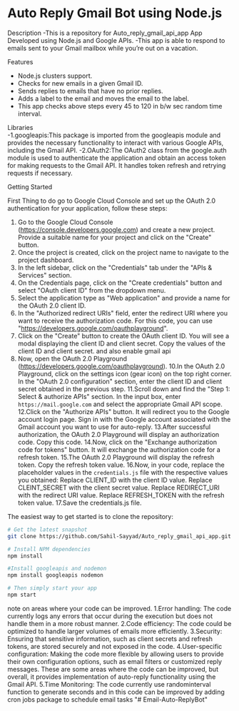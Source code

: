 # Auto Reply Gmail Bot using Node.js

Description
-This is a repository for Auto_reply_gmail_api_app App Developed using Node.js and Google APIs.
-This app is able to respond to emails sent to your Gmail mailbox while you’re out on a vacation.

Features

- Node.js clusters support.
- Checks for new emails in a given Gmail ID.
- Sends replies to emails that have no prior replies.
- Adds a label to the email and moves the email to the label.
- This app checks above steps every 45 to 120 in b/w sec random time interval.

Libraries  
-1.googleapis:This package is imported from the googleapis module and provides the necessary functionality to interact
with various Google APIs, including the Gmail API.
-2.OAuth2:The OAuth2 class from the google.auth module is used to authenticate the application and obtain an access
token for making requests to the Gmail API. It handles token refresh and retrying requests if necessary.

Getting Started

First Thing to do go to Google Cloud Console and set up the OAuth 2.0 authentication for
your application, follow these steps:

1. Go to the Google Cloud Console (https://console.developers.google.com) and create a new project. Provide a
   suitable name for your project and click on the "Create" button.
2. Once the project is created, click on the project name to navigate to the project dashboard.
3. In the left sidebar, click on the "Credentials" tab under the "APIs & Services" section.
4. On the Credentials page, click on the "Create credentials" button and select "OAuth client ID" from the
   dropdown menu.
5. Select the application type as "Web application" and provide a name for the OAuth 2.0 client ID.
6. In the "Authorized redirect URIs" field, enter the redirect URI where you want to receive the authorization
   code. For this code, you can use "https://developers.google.com/oauthplayground".
7. Click on the "Create" button to create the OAuth client ID. You will see a modal displaying the client ID
   and client secret. Copy the values of the client ID and client secret. and also enable gmail api
8. Now, open the OAuth 2.0 Playground (https://developers.google.com/oauthplayground).
   10.In the OAuth 2.0 Playground, click on the settings icon (gear icon) on the top right corner. In the
   "OAuth 2.0 configuration" section, enter the client ID and client secret obtained in the previous step.
   11.Scroll down and find the "Step 1: Select & authorize APIs" section. In the input box, enter `https://mail.google.com`
   and select the appropriate Gmail API scope.
   12.Click on the "Authorize APIs" button. It will redirect you to the Google account login page. Sign in with the
   Google account associated with the Gmail account you want to use for auto-reply.
   13.After successful authorization, the OAuth 2.0 Playground will display an authorization code. Copy this code.
   14.Now, click on the "Exchange authorization code for tokens" button. It will exchange the authorization code for
   a refresh token.
   15.The OAuth 2.0 Playground will display the refresh token. Copy the refresh token value.
   16.Now, in your code, replace the placeholder values in the `credentials.js` file with the respective values
   you obtained:
   Replace CLIENT_ID with the client ID value.
   Replace CLEINT_SECRET with the client secret value.
   Replace REDIRECT_URI with the redirect URI value.
   Replace REFRESH_TOKEN with the refresh token value.
   17.Save the credentials.js file.

The easiest way to get started is to clone the repository:

```bash
# Get the latest snapshot
git clone https://github.com/Sahil-Sayyad/Auto_reply_gmail_api_app.git

# Install NPM dependencies
npm install

#Install googleapis and nodemon
npm install googleapis nodemon

# Then simply start your app
npm start
```

note on areas where your code can be improved.
1.Error handling: The code currently logs any errors that occur during the execution but does not
handle them in a more robust manner.
2.Code efficiency: The code could be optimized to handle larger volumes of emails more efficiently.
3.Security: Ensuring that sensitive information, such as client secrets and refresh tokens, are stored
securely and not exposed in the code.
4.User-specific configuration: Making the code more flexible by allowing users to provide their own
configuration options, such as email filters or customized reply messages.
These are some areas where the code can be improved, but overall, it provides implementation of
auto-reply functionality using the Gmail API.
5.Time Monitoring: The code currently use randominterval function to generate seconds and in this code can be improved by adding cron jobs package to schedule email tasks
"# Email-Auto-ReplyBot" 
